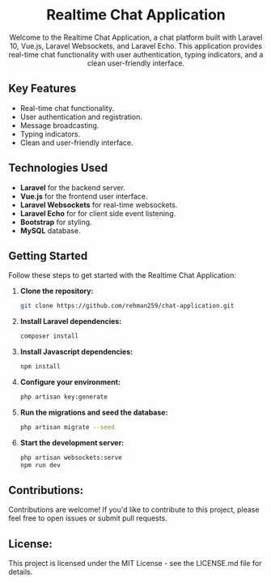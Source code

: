 <h1 align="center">Realtime Chat Application</h1>

<p align="center">
  Welcome to the Realtime Chat Application, a chat platform built with Laravel 10, Vue.js, Laravel Websockets, and Laravel Echo. This application provides real-time chat functionality with user authentication, typing indicators, and a clean user-friendly interface.
</p>

## Key Features

- Real-time chat functionality.
- User authentication and registration.
- Message broadcasting.
- Typing indicators.
- Clean and user-friendly interface.

## Technologies Used

- **Laravel** for the backend server.
- **Vue.js** for the frontend user interface.
- **Laravel Websockets** for real-time websockets.
- **Laravel Echo** for for client side event listening.
- **Bootstrap** for styling.
- **MySQL** database.

## Getting Started

Follow these steps to get started with the Realtime Chat Application:

1. **Clone the repository:**

   ```bash
   git clone https://github.com/rehman259/chat-application.git

2. **Install Laravel dependencies:**

   ```bash
   composer install

3. **Install Javascript dependencies:**

   ```bash
   npm install
   
4. **Configure your environment:**

    ```bash
    php artisan key:generate

5. **Run the migrations and seed the database:**

    ```bash
    php artisan migrate --seed

6. **Start the development server:**

   ```bash
   php artisan websockets:serve
   npm run dev 

## Contributions:

Contributions are welcome! If you'd like to contribute to this project, please feel free to open issues or submit pull requests.

## License:

This project is licensed under the MIT License - see the LICENSE.md file for details.
